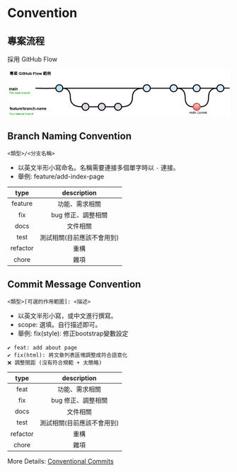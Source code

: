 # Convention

## 專案流程

採用 GitHub Flow

![project workflow](./images/project-workflow.png)

## Branch Naming Convention

```plain text
<類型>/<分支名稱>
```

- 以英文半形小寫命名。名稱需要連接多個單字時以 `-` 連接。
- 舉例: feature/add-index-page

|   type   |        description         |
| :------: | :------------------------: |
| feature  |       功能、需求相關       |
|   fix    |     bug 修正、調整相關     |
|   docs   |          文件相關          |
|   test   | 測試相關(目前應該不會用到) |
| refactor |            重構            |
|  chore   |            雜項            |

## Commit Message Convention

```plain text
<類型>[可選的作用範圍]: <描述>
```

- 以英文半形小寫，或中文進行撰寫。
- scope: 選填。自行描述即可。
- 舉例: fix(style): 修正bootstrap變數設定

```plain text
✔️ feat: add about page
✔️ fix(html): 將文章列表區塊調整成符合語意化
❌ 調整間距 (沒有符合規範 + 太簡略)
```

|   type   |        description         |
| :------: | :------------------------: |
|   feat   |       功能、需求相關       |
|   fix    |     bug 修正、調整相關     |
|   docs   |          文件相關          |
|   test   | 測試相關(目前應該不會用到) |
| refactor |            重構            |
|  chore   |            雜項            |

More Details: [Conventional Commits](https://www.conventionalcommits.org/zh-hant/v1.0.0/)
